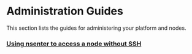 # Administration Guides

This section lists the guides for administering your platform and nodes.

### [Using nsenter to access a node without SSH](administration/using-nsenter-to-access-a-node-without-ssh.md)

